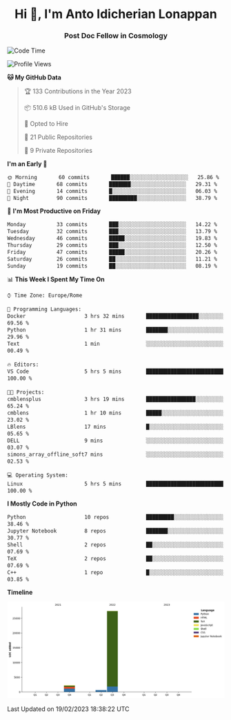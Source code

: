 
<h1 align="center">Hi 👋, I'm Anto Idicherian Lonappan</h1>
<h3 align="center">Post Doc Fellow in Cosmology</h3>

<!--START_SECTION:waka-->
![Code Time](http://img.shields.io/badge/Code%20Time-161%20hrs%202%20mins-blue)

![Profile Views](http://img.shields.io/badge/Profile%20Views-1-blue)

**🐱 My GitHub Data** 

> 🏆 133 Contributions in the Year 2023
 > 
> 📦 510.6 kB Used in GitHub's Storage 
 > 
> 💼 Opted to Hire
 > 
> 📜 21 Public Repositories 
 > 
> 🔑 9 Private Repositories  
 > 
**I'm an Early 🐤** 

```text
🌞 Morning       60 commits       ██████░░░░░░░░░░░░░░░░░░░   25.86 % 
🌆 Daytime       68 commits       ███████░░░░░░░░░░░░░░░░░░   29.31 % 
🌃 Evening       14 commits       █░░░░░░░░░░░░░░░░░░░░░░░░   06.03 % 
🌙 Night         90 commits       █████████░░░░░░░░░░░░░░░░   38.79 % 

```
📅 **I'm Most Productive on Friday** 

```text
Monday          33 commits       ███░░░░░░░░░░░░░░░░░░░░░░   14.22 % 
Tuesday         32 commits       ███░░░░░░░░░░░░░░░░░░░░░░   13.79 % 
Wednesday       46 commits       █████░░░░░░░░░░░░░░░░░░░░   19.83 % 
Thursday        29 commits       ███░░░░░░░░░░░░░░░░░░░░░░   12.50 % 
Friday          47 commits       █████░░░░░░░░░░░░░░░░░░░░   20.26 % 
Saturday        26 commits       ██░░░░░░░░░░░░░░░░░░░░░░░   11.21 % 
Sunday          19 commits       ██░░░░░░░░░░░░░░░░░░░░░░░   08.19 % 

```


📊 **This Week I Spent My Time On** 

```text
⌚︎ Time Zone: Europe/Rome

💬 Programming Languages: 
Docker                   3 hrs 32 mins       █████████████████░░░░░░░░   69.56 % 
Python                   1 hr 31 mins        ███████░░░░░░░░░░░░░░░░░░   29.96 % 
Text                     1 min               ░░░░░░░░░░░░░░░░░░░░░░░░░   00.49 % 

🔥 Editors: 
VS Code                  5 hrs 5 mins        █████████████████████████   100.00 % 

🐱‍💻 Projects: 
cmblensplus              3 hrs 19 mins       ████████████████░░░░░░░░░   65.24 % 
cmblens                  1 hr 10 mins        █████░░░░░░░░░░░░░░░░░░░░   23.02 % 
LBlens                   17 mins             █░░░░░░░░░░░░░░░░░░░░░░░░   05.65 % 
DELL                     9 mins              ░░░░░░░░░░░░░░░░░░░░░░░░░   03.07 % 
simons_array_offline_soft7 mins              ░░░░░░░░░░░░░░░░░░░░░░░░░   02.53 % 

💻 Operating System: 
Linux                    5 hrs 5 mins        █████████████████████████   100.00 % 

```

**I Mostly Code in Python** 

```text
Python                   10 repos            █████████░░░░░░░░░░░░░░░░   38.46 % 
Jupyter Notebook         8 repos             ███████░░░░░░░░░░░░░░░░░░   30.77 % 
Shell                    2 repos             ██░░░░░░░░░░░░░░░░░░░░░░░   07.69 % 
TeX                      2 repos             ██░░░░░░░░░░░░░░░░░░░░░░░   07.69 % 
C++                      1 repo              █░░░░░░░░░░░░░░░░░░░░░░░░   03.85 % 

```


**Timeline**

![Chart not found](https://raw.githubusercontent.com/antolonappan/antolonappan/main/charts/bar_graph.png) 


 Last Updated on 19/02/2023 18:38:22 UTC
<!--END_SECTION:waka-->
